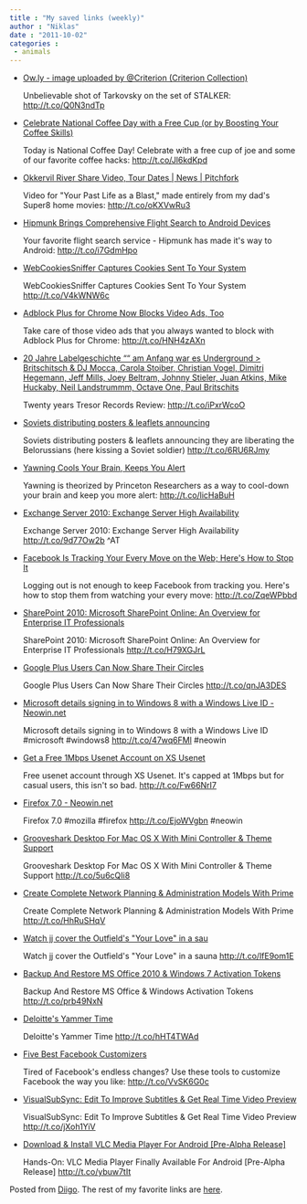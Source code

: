 ```yaml
---
title : "My saved links (weekly)"
author : "Niklas"
date : "2011-10-02"
categories : 
 - animals
---
```


- [Ow.ly - image uploaded by @Criterion (Criterion Collection)](http://ow.ly/i/ifcl)
    
    Unbelievable shot of Tarkovsky on the set of STALKER: http://t.co/Q0N3ndTp
    
- [Celebrate National Coffee Day with a Free Cup (or by Boosting Your Coffee Skills)](http://lifehacker.com/5845143/celebrate-national-coffee-day-with-a-free-cup-or-by-boost-your-coffee-skills)
    
    Today is National Coffee Day! Celebrate with a free cup of joe and some of our favorite coffee hacks: http://t.co/Jl6kdKpd
    
- [Okkervil River Share Video, Tour Dates | News | Pitchfork](http://www.pitchforkmedia.com/news/44149-okkervil-river-share-video-tour-dates)
    
    Video for "Your Past Life as a Blast," made entirely from my dad's Super8 home movies: http://t.co/oKXVwRu3
    
- [Hipmunk Brings Comprehensive Flight Search to Android Devices](http://lifehacker.com/5845015/hipmunk-brings-comprehensive-flight-search-to-android-devices)
    
    Your favorite flight search service - Hipmunk has made it's way to Android: http://t.co/i7GdmHpo
    
- [WebCookiesSniffer Captures Cookies Sent To Your System](http://www.addictivetips.com/windows-tips/webcookiessniffer-captures-cookies-sent-to-your-system/?utm_source=feedburner&utm_medium=twitter&utm_campaign=Feed%3A+Addictivetips+%28AddictiveTips%29)
    
    WebCookiesSniffer Captures Cookies Sent To Your System http://t.co/V4kWNW6c
    
- [Adblock Plus for Chrome Now Blocks Video Ads, Too](http://lifehacker.com/5844951/adblock-plus-for-chrome-now-blocks-video-ads-too)
    
    Take care of those video ads that you always wanted to block with Adblock Plus for Chrome: http://t.co/HNH4zAXn
    
- [20 Jahre Labelgeschichte ““ am Anfang war es Underground > Britschitsch & DJ Mocca, Carola Stoiber, Christian Vogel, Dimitri Hegemann, Jeff Mills, Joey Beltram, Johnny Stieler, Juan Atkins, Mike Huckaby, Neil Landstrummm, Octave One, Paul Britschits](http://berlin.partysan.net/clublife/20-jahre-labelgeschichte-%E2%80%93-am-anfang-war-es-underground)
    
    Twenty years Tresor Records Review: http://t.co/iPxrWcoO
    
- [Soviets distributing posters & leaflets announcing](http://www.diigo.com/item/note/yyfb/4tbw)
    
    Soviets distributing posters & leaflets announcing they are liberating the Belorussians (here kissing a Soviet soldier) http://t.co/6RU6RJmy
    
- [Yawning Cools Your Brain, Keeps You Alert](http://lifehacker.com/5844409/yawning-cools-your-brain-keeps-you-alert)
    
    Yawning is theorized by Princeton Researchers as a way to cool-down your brain and keep you more alert: http://t.co/licHaBuH
    
- [Exchange Server 2010: Exchange Server High Availability](http://technet.microsoft.com/en-us/magazine/hh441717.aspx)
    
    Exchange Server 2010: Exchange Server High Availability http://t.co/9d77Ow2b ^AT
    
- [Facebook Is Tracking Your Every Move on the Web; Here's How to Stop It](http://lifehacker.com/5843969/facebook-is-tracking-your-every-move-on-the-web-heres-how-to-stop-it)
    
    Logging out is not enough to keep Facebook from tracking you. Here's how to stop them from watching your every move: http://t.co/ZqeWPbbd
    
- [SharePoint 2010: Microsoft SharePoint Online: An Overview for Enterprise IT Professionals](http://technet.microsoft.com/en-us/magazine/hh413202.aspx)
    
    SharePoint 2010: Microsoft SharePoint Online: An Overview for Enterprise IT Professionals http://t.co/H79XGJrL
    
- [Google Plus Users Can Now Share Their Circles](http://www.readwriteweb.com/archives/google_plus_users_can_now_share_their_circles.php)
    
    Google Plus Users Can Now Share Their Circles http://t.co/qnJA3DES
    
- [Microsoft details signing in to Windows 8 with a Windows Live ID - Neowin.net](http://www.neowin.net/news/microsoft-details-signing-in-to-windows-8-with-a-windows-live-id?utm_source=twitterfeed&utm_medium=twitter)
    
    Microsoft details signing in to Windows 8 with a Windows Live ID #microsoft #windows8 http://t.co/47wq6FMl #neowin
    
    
- [Get a Free 1Mbps Usenet Account on XS Usenet](http://lifehacker.com/5843914/get-a-free-1mbps-usenet-account-on-xs-usenet)
    
    Free usenet account through XS Usenet. It's capped at 1Mbps but for casual users, this isn't so bad. http://t.co/Fw66NrI7
    
- [Firefox 7.0 - Neowin.net](http://www.neowin.net/news/firefox-70?utm_source=twitterfeed&utm_medium=twitter)
    
    Firefox 7.0 #mozilla #firefox http://t.co/EjoWVgbn #neowin
    
    
- [Grooveshark Desktop For Mac OS X With Mini Controller & Theme Support](http://www.addictivetips.com/mac-os/grooveshark-desktop-for-mac-os-x-with-mini-controller-theme-support/?utm_source=feedburner&utm_medium=twitter&utm_campaign=Feed%3A+Addictivetips+%28AddictiveTips%29)
    
    Grooveshark Desktop For Mac OS X With Mini Controller & Theme Support http://t.co/5u6cQIi8
    
- [Create Complete Network Planning & Administration Models With Prime](http://www.addictivetips.com/windows-tips/create-complete-network-planning-administration-models-with-prime/?utm_source=feedburner&utm_medium=twitter&utm_campaign=Feed%3A+Addictivetips+%28AddictiveTips%29)
    
    Create Complete Network Planning & Administration Models With Prime http://t.co/HhRuSHqV
    
- [Watch jj cover the Outfield's "Your Love" in a sau](http://pitchfork.com/tv/musicvideos/1445-your-love-the-outfield-cover/undefined)
    
    Watch jj cover the Outfield's "Your Love" in a sauna http://t.co/lfE9om1E
    
- [Backup And Restore MS Office 2010 & Windows 7 Activation Tokens](http://www.addictivetips.com/windows-tips/backup-and-restore-ms-office-2010-windows-7-activation-tokens/?utm_source=feedburner&utm_medium=twitter&utm_campaign=Feed%3A+Addictivetips+%28AddictiveTips%29)
    
    Backup And Restore MS Office & Windows Activation Tokens http://t.co/prb49NxN
    
- [Deloitte's Yammer Time](http://www.readwriteweb.com/enterprise/2011/09/deloittes-yammer-time.php)
    
    Deloitte's Yammer Time http://t.co/hHT4TWAd
    
- [Five Best Facebook Customizers](http://lifehacker.com/5843609/five-best-facebook-customizers)
    
    Tired of Facebook's endless changes? Use these tools to customize Facebook the way you like: http://t.co/VvSK6G0c
    
- [VisualSubSync: Edit To Improve Subtitles & Get Real Time Video Preview](http://www.addictivetips.com/windows-tips/visualsubsync-edit-to-improve-subtitles-get-real-time-video-preview/?utm_source=feedburner&utm_medium=twitter&utm_campaign=Feed%3A+Addictivetips+%28AddictiveTips%29)
    
    VisualSubSync: Edit To Improve Subtitles & Get Real Time Video Preview http://t.co/jXoh1YiV
    
- [Download & Install VLC Media Player For Android \[Pre-Alpha Release\]](http://www.addictivetips.com/mobile/hands-on-vlc-media-player-finally-available-for-android-pre-alpha-release/?utm_source=feedburner&utm_medium=twitter&utm_campaign=Feed%3A+Addictivetips+%28AddictiveTips%29)
    
    Hands-On: VLC Media Player Finally Available For Android \[Pre-Alpha Release\] http://t.co/ybuw7tIt
    

Posted from [Diigo](http://www.diigo.com). The rest of my favorite links are [here](http://www.diigo.com/user/npivic).
